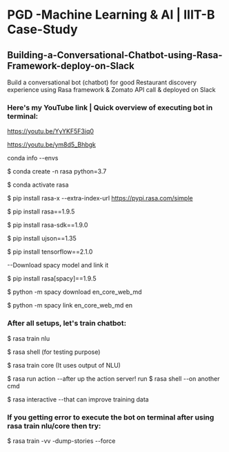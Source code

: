 # PGD -Machine Learning & AI | IIIT-B Case-Study

## Building-a-Conversational-Chatbot-using-Rasa-Framework-deploy-on-Slack
Build a conversational bot (chatbot) for good Restaurant discovery experience using Rasa framework &amp; Zomato API call &amp; deployed on Slack

### Here's my YouTube link | Quick overview of executing bot in terminal:

https://youtu.be/YyYKF5F3iq0

https://youtu.be/ym8d5_Bhbgk

conda info --envs

$ conda create -n rasa python=3.7

$ conda activate rasa

$ pip install rasa-x --extra-index-url https://pypi.rasa.com/simple
 
$ pip install rasa==1.9.5

$ pip install rasa-sdk==1.9.0

$ pip install ujson==1.35

$ pip install tensorflow==2.1.0

--Download spacy model and link it

$ pip install rasa[spacy]==1.9.5

$ python -m spacy download en_core_web_md

$ python -m spacy link en_core_web_md en

 

### After all setups, let's train chatbot:

$ rasa train nlu

$ rasa shell  (for testing purpose)

$ rasa train core  (It uses output of NLU)

$ rasa run action --after up the action server! run $ rasa shell --on another cmd

$ rasa interactive --that can improve training data

### If you getting error to execute the bot on terminal after using rasa train nlu/core then try: 
$ rasa train -vv -dump-stories --force 
